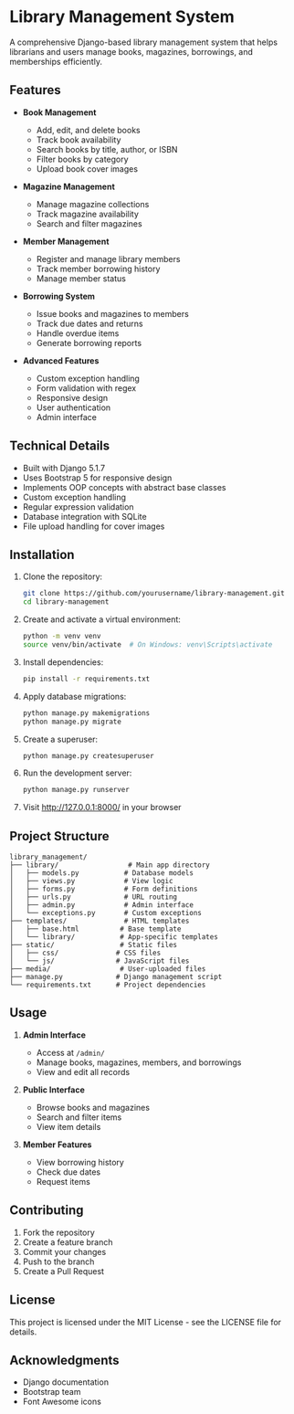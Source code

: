 # Library Management System

A comprehensive Django-based library management system that helps librarians and users manage books, magazines, borrowings, and memberships efficiently.

## Features

- **Book Management**
  - Add, edit, and delete books
  - Track book availability
  - Search books by title, author, or ISBN
  - Filter books by category
  - Upload book cover images

- **Magazine Management**
  - Manage magazine collections
  - Track magazine availability
  - Search and filter magazines

- **Member Management**
  - Register and manage library members
  - Track member borrowing history
  - Manage member status

- **Borrowing System**
  - Issue books and magazines to members
  - Track due dates and returns
  - Handle overdue items
  - Generate borrowing reports

- **Advanced Features**
  - Custom exception handling
  - Form validation with regex
  - Responsive design
  - User authentication
  - Admin interface

## Technical Details

- Built with Django 5.1.7
- Uses Bootstrap 5 for responsive design
- Implements OOP concepts with abstract base classes
- Custom exception handling
- Regular expression validation
- Database integration with SQLite
- File upload handling for cover images

## Installation

1. Clone the repository:
   ```bash
   git clone https://github.com/yourusername/library-management.git
   cd library-management
   ```

2. Create and activate a virtual environment:
   ```bash
   python -m venv venv
   source venv/bin/activate  # On Windows: venv\Scripts\activate
   ```

3. Install dependencies:
   ```bash
   pip install -r requirements.txt
   ```

4. Apply database migrations:
   ```bash
   python manage.py makemigrations
   python manage.py migrate
   ```

5. Create a superuser:
   ```bash
   python manage.py createsuperuser
   ```

6. Run the development server:
   ```bash
   python manage.py runserver
   ```

7. Visit http://127.0.0.1:8000/ in your browser

## Project Structure

```
library_management/
├── library/                 # Main app directory
│   ├── models.py           # Database models
│   ├── views.py            # View logic
│   ├── forms.py            # Form definitions
│   ├── urls.py             # URL routing
│   ├── admin.py            # Admin interface
│   └── exceptions.py       # Custom exceptions
├── templates/              # HTML templates
│   ├── base.html          # Base template
│   └── library/           # App-specific templates
├── static/                # Static files
│   ├── css/              # CSS files
│   └── js/               # JavaScript files
├── media/                 # User-uploaded files
├── manage.py             # Django management script
└── requirements.txt      # Project dependencies
```

## Usage

1. **Admin Interface**
   - Access at `/admin/`
   - Manage books, magazines, members, and borrowings
   - View and edit all records

2. **Public Interface**
   - Browse books and magazines
   - Search and filter items
   - View item details

3. **Member Features**
   - View borrowing history
   - Check due dates
   - Request items

## Contributing

1. Fork the repository
2. Create a feature branch
3. Commit your changes
4. Push to the branch
5. Create a Pull Request

## License

This project is licensed under the MIT License - see the LICENSE file for details.

## Acknowledgments

- Django documentation
- Bootstrap team
- Font Awesome icons 